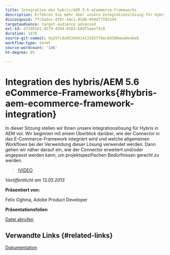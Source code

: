 ```yaml
---
title: Integration des hybris/AEM 5.6 eCommerce-Frameworks
description: Erfahren Sie mehr über unsere Integrationslösung für Hybris in AEM. Wir beginnen mit einem Überblick darüber, wie der Connector in das E-Commerce-Framework integriert wird und welche allgemeinen Workflows bei der Verwendung dieser Lösung verwendet werden. Dann gehen wir näher darauf ein, wie der Connector erweitert und/oder angepasst werden kann, um projektspezifischen Bedürfnissen gerecht zu werden.
discoiquuid: 7fc5a2ec-df8c-44c1-95d0-050d77f82349
targetaudience: target-audience advanced
exl-id: d729b2b1-d279-4204-9101-68df5aee79c0
duration: 1878
source-git-commit: 9a297cda953d4414131657f9ac84580aea0eabeb
workflow-type: tm+mt
source-wordcount: '146'
ht-degree: 0%

---
```


# Integration des hybris/AEM 5.6 eCommerce-Frameworks{#hybris-aem-ecommerce-framework-integration}

In dieser Sitzung stellen wir Ihnen unsere Integrationslösung für Hybris in AEM vor. Wir beginnen mit einem Überblick darüber, wie der Connector in das E-Commerce-Framework integriert wird und welche allgemeinen Workflows bei der Verwendung dieser Lösung verwendet werden. Dann gehen wir näher darauf ein, wie der Connector erweitert und/oder angepasst werden kann, um projektspezifischen Bedürfnissen gerecht zu werden.

>[!VIDEO](https://video.tv.adobe.com/v/19578/?quality=9)

*Veröffentlicht am 13.05.2013*

**Präsentiert von:**

Felix Oghina, Adobe Product Developer

**Präsentationsfolien**

[Datei abrufen](assets/hybris-aem-5-6-ecommerce-framework-integration.pdf)

## Verwandte Links {#related-links}

[Dokumentation](https://docs.adobe.com/content/docs/en/cq/5-6-1/ecommerce/eCommerce-framework.html#Deploying%20eCommerce%20with%20hybris)

<!--
[Get back to the Overview](https://helpx.adobe.com/de/experience-manager/kt/eseminars/gems/aem-index.html)
-->
